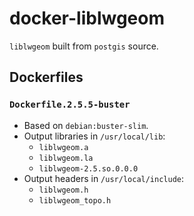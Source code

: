 # docker-liblwgeom

`liblwgeom` built from `postgis` source.

## Dockerfiles

### `Dockerfile.2.5.5-buster`

- Based on `debian:buster-slim`.
- Output libraries in `/usr/local/lib`:
  - `liblwgeom.a`
  - `liblwgeom.la`
  - `liblwgeom-2.5.so.0.0.0`
- Output headers in `/usr/local/include`:
  - `liblwgeom.h`
  - `liblwgeom_topo.h`
